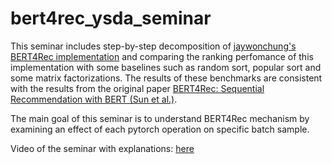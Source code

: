 # bert4rec_ysda_seminar

This seminar includes step-by-step decomposition of [jaywonchung's BERT4Rec implementation](https://github.com/jaywonchung/BERT4Rec-VAE-Pytorch/) and comparing the ranking perfomance of this implementation with some baselines such as random sort, popular sort and some matrix factorizations. The results of these benchmarks are consistent with the results from the original paper [BERT4Rec: Sequential Recommendation with BERT (Sun et al.)](https://arxiv.org/abs/1904.06690).

The main goal of this seminar is to understand BERT4Rec mechanism by examining an effect of each pytorch operation on specific batch sample.

Video of the seminar with explanations: [here](https://disk.yandex.ru/i/zstHR5ixniisEw)
